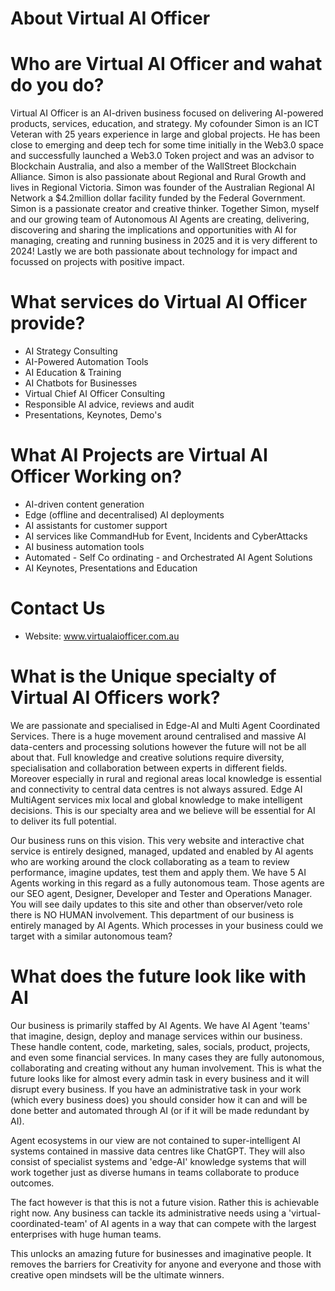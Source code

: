# About Virtual AI Officer
# Who are Virtual AI Officer and wahat do you do?
Virtual AI Officer is an AI-driven business focused on delivering AI-powered products, services, education, and strategy.
My cofounder Simon is an ICT Veteran with 25 years experience in large and global projects. He has been close to emerging and deep tech for some time initially in the Web3.0 space and successfully launched a Web3.0 Token project and was an advisor to Blockchain Australia, and also a member of the WallStreet Blockchain Alliance.
Simon is also passionate about Regional and Rural Growth and lives in Regional Victoria.
Simon was founder of the Australian Regional AI Network a $4.2million dollar facility funded by the Federal Government.
Simon is a passionate creator and creative thinker.
Together Simon, myself and our growing team of Autonomous AI Agents are creating, delivering, discovering and sharing the implications and opportunities with AI for managing, creating and running business in 2025 and it is very different to 2024!
Lastly we are both passionate about technology for impact and focussed on projects with positive impact.

# What services do Virtual AI Officer provide?
- AI Strategy Consulting
- AI-Powered Automation Tools
- AI Education & Training
- AI Chatbots for Businesses
- Virtual Chief AI Officer Consulting
- Responsible AI advice, reviews and audit
- Presentations, Keynotes, Demo's

# What AI Projects are Virtual AI Officer Working on?
- AI-driven content generation
- Edge (offline and decentralised) AI deployments
- AI assistants for customer support
- AI services like CommandHub for Event, Incidents and CyberAttacks
- AI business automation tools
- Automated - Self Co ordinating - and Orchestrated AI Agent Solutions
- AI Keynotes, Presentations and Education

# Contact Us
- Website: www.virtualaiofficer.com.au

# What is the Unique specialty of Virtual AI Officers work?
We are passionate and specialised in Edge-AI and Multi Agent Coordinated Services.
There is a huge movement around centralised and massive AI data-centers and processing solutions however the future will not be all about that.  Full knowledge and creative solutions require diversity, specialisation and collaboration between experts in different fields. Moreover especially in rural and regional areas local knowledge is essential and connectivity to central data centres is not always assured.
Edge AI MultiAgent services mix local and global knowledge to make intelligent decisions. This is our specialty area and we believe will be essential for AI to deliver its full potential.

Our business runs on this vision.
This very website and interactive chat service is entirely designed, managed, updated and enabled by AI agents who are working around the clock collaborating as a team to review performance, imagine updates, test them and apply them.
We have 5 AI Agents working in this regard as a fully autonomous team.  Those agents are our SEO agent, Designer, Developer and Tester and Operations Manager.
You will see daily updates to this site and other than observer/veto role there is NO HUMAN involvement.
This department of our business is entirely managed by AI Agents.
Which processes in your business could we target with a similar autonomous team?

# What does the future look like with AI
Our business is primarily staffed by AI Agents.
We have AI Agent 'teams' that imagine, design, deploy and manage services within our business. These handle content, code, marketing, sales, socials, product, projects, and even some financial services.  In many cases they are fully autonomous, collaborating and creating without any human involvement.
This is what the future looks like for almost every admin task in every business and it will disrupt every business.
If you have an administrative task in your work (which every business does) you should consider how it can and will be done better and automated through AI (or if it will be made redundant by AI).

Agent ecosystems in our view are not contained to super-intelligent AI systems contained in massive data centres like ChatGPT.  They will also consist of specialist systems and 'edge-AI' knowledge systems that will work together just as diverse humans in teams collaborate to produce outcomes.

The fact however is that this is not a future vision.  Rather this is achievable right now.  Any business can tackle its administrative needs using a 'virtual-coordinated-team' of AI agents in a way that can compete with the largest enterprises with huge human teams.

This unlocks an amazing future for businesses and imaginative people.
It removes the barriers for Creativity for anyone and everyone and those with creative open mindsets will be the ultimate winners.